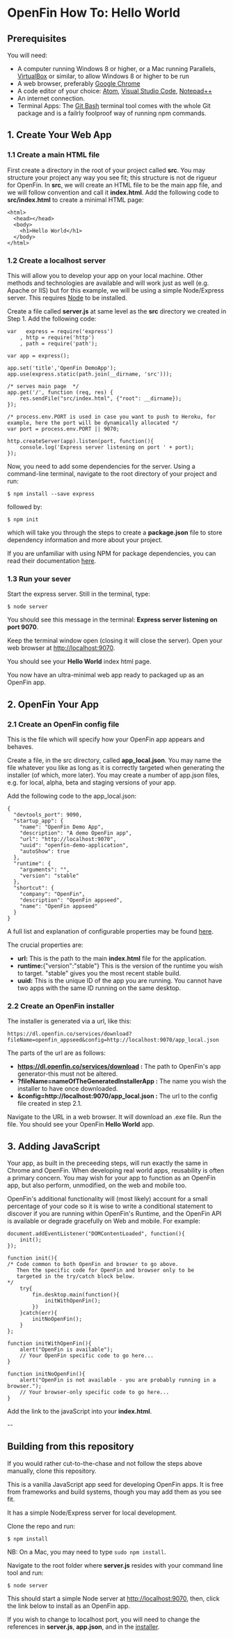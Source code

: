 # OpenFin How To: Hello World

## Prerequisites

You will need:

- A computer running Windows 8 or higher, or a Mac running Parallels, [VirtualBox](https://www.virtualbox.org/) or similar, to allow Windows 8 or higher to be run
- A web browser, preferably [Google Chrome](https://www.google.com/chrome/)
- A code editor of your choice: [Atom](https://atom.io/), [Visual Studio Code](https://code.visualstudio.com/), [Notepad++](https://notepad-plus-plus.org/)
- An internet connection.
- Terminal Apps: The [Git Bash](https://git-for-windows.github.io) terminal tool comes with the whole Git package and is a failrly foolproof way of running npm commands.

## 1. Create Your Web App

### 1.1 Create a main HTML file
First create a directory in the root of your project called **src**. You may structure your project any way you see fit; this structure is not de rigueur for OpenFin. In **src**, we will create an HTML file to be the main app file, and we will follow convention and call it **index.html**. Add the following code to **src/index.html** to create a minimal HTML page:

```
<html>
  <head></head>
  <body>
    <h1>Hello World</h1>
  </body>
</html>
```

### 1.2 Create a localhost server 
This will allow you to develop your app on your local machine. Other methods and technologies are available and will work just as well (e.g. Apache or IIS) but for this example, we will be using a simple Node/Express server. This requires [Node](https://nodejs.org/en/) to be installed.

Create a file called **server.js** at same level as the **src** directory we created in Step 1. Add the following code:

```
var   express = require('express')
    , http = require('http')
    , path = require('path');

var app = express();

app.set('title','OpenFin DemoApp');
app.use(express.static(path.join(__dirname, 'src')));

/* serves main page  */
app.get('/', function (req, res) {
    res.sendFile("src/index.html", {"root": __dirname});
});

/* process.env.PORT is used in case you want to push to Heroku, for example, here the port will be dynamically allocated */
var port = process.env.PORT || 9070;

http.createServer(app).listen(port, function(){
    console.log('Express server listening on port ' + port);
});

```

Now, you need to add some dependencies for the server. Using a command-line terminal, navigate to the root directory of your project and run:

```
$ npm install --save express
```
followed by:

```
$ npm init
```
which will take you through the steps to create a **package.json** file to store dependency information and more about your project.

If you are unfamiliar with using NPM for package dependencies, you can read their documentation [here](https://docs.npmjs.com/getting-started/using-a-package.json).

### 1.3 Run your sever
Start the express server. Still in the terminal, type:

```
$ node server
```
You should see this message in the terminal: **Express server listening on port 9070**.

Keep the terminal window open (closing it will close the server). Open your web browser at [http://localhost:9070](http://localhost:9070). 

You should see your **Hello World** index html page. 

You now have an ultra-minimal web app ready to packaged up as an OpenFin app.


## 2. OpenFin Your App

### 2.1 Create an OpenFin config file
This is the file which will specify how your OpenFin app appears and behaves. 

Create a file, in the src directory, called **app_local.json**. You may name the file whatever you like as long as it is correctly targeted when generating the installer (of which, more later). You may create a number of app.json files, e.g. for local, alpha, beta and staging versions of your app.

Add the following code to the app_local.json:

```
{
  "devtools_port": 9090,
  "startup_app": {
    "name": "OpenFin Demo App",
    "description": "A demo OpenFin app",
    "url": "http://localhost:9070",
    "uuid": "openfin-demo-application",
    "autoShow": true
  },
  "runtime": {
    "arguments": "",
    "version": "stable"
  },
  "shortcut": {
    "company": "OpenFin",
    "description": "OpenFin appseed",
    "name": "OpenFin appseed"
  }
}
```
A full list and explanation of configurable properties may be found [here](https://openfin.co/application-config/).

 The crucial properties are:
 
 - **url:** This is the path to the main **index.html** file for the application.
 - **runtime:**{"version":"stable"} This is the version of the runtime you wish to target. "stable" gives you the most recent stable build.
 - **uuid:** This is the unique ID of the app you are running. You cannot have two apps with the same ID running on the same desktop.

 
 
### 2.2 Create an OpenFin installer
The installer is generated via a url, like this:

```
https://dl.openfin.co/services/download?fileName=openfin_appseed&config=http://localhost:9070/app_local.json 
```
The parts of the url are as follows:

- **https://dl.openfin.co/services/download :** The path to OpenFin's app generator-this must not be altered.
- **?fileName=nameOfTheGeneratedInstallerApp :** The name you wish the installer to have once downloaded.
- **&config=http://localhost:9070/app_local.json :** The url to the config file created in step 2.1.

Navigate to the URL in a web browser. It will download an .exe file. Run the file. You should see your OpenFin **Hello World** app.

## 3. Adding JavaScript

Your app, as built in the preceeding steps, will run exactly the same in Chrome and OpenFin. When developing real world apps, reusability is often a primary concern. You may wish for your app to function as an OpenFin app, but also perform, unmodified, on the web and mobile too.

OpenFin's additional functionality will (most likely) account for a small percentage of your code so it is wise to write a conditional statement to discover if you are running within OpenFin's Runtime, and the OpenFin API is available or degrade gracefully on Web and mobile. For example:

```
document.addEventListener("DOMContentLoaded", function(){
    init();
});

function init(){
/* Code common to both OpenFin and browser to go above.
   Then the specific code for OpenFin and browser only to be
   targeted in the try/catch block below. 
*/
    try{
        fin.desktop.main(function(){
            initWithOpenFin();
        })
    }catch(err){
        initNoOpenFin();
    }
};

function initWithOpenFin(){
    alert("OpenFin is available");
    // Your OpenFin specific code to go here...
}

function initNoOpenFin(){
    alert("OpenFin is not available - you are probably running in a browser.");
    // Your browser-only specific code to go here...
}

```
 Add the link to the javaScript into your **index.html**.

--

## Building from this repository
If you would rather cut-to-the-chase and not follow the steps above manually, clone this repository. 

This is a vanilla JavaScript app seed for developing OpenFin apps. It is free from frameworks and build systems, though you may add them as you see fit.
 
It has a simple Node/Express server for local development.

Clone the repo and run:

```
$ npm install
```
NB: On a Mac, you may need to type `sudo npm install`.

Navigate to the root folder where **server.js** resides with your command line tool and run:

```
$ node server
```

This should start a simple Node server at [http://localhost:9070](http://localhost:9070), then, click the link below to install as an OpenFin app.

If you wish to change to localhost port, you will need to change the references in **server.js**, **app.json**, and in the [installer](https://dl.openfin.co/services/download?fileName=openfin_appseed&config=http://localhost:9070/app.json).
